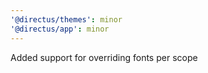 ```yaml
---
'@directus/themes': minor
'@directus/app': minor
---
```


Added support for overriding fonts per scope
